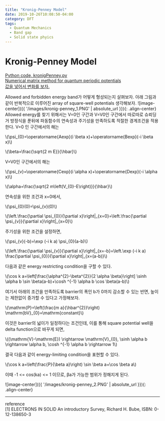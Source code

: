```yaml
---
title: "Kronig-Penney Model"
date: 2019-10-26T10:08:50-04:00
category: DFT
tags:
  - Quantum Mechanics
  - Band gap
  - Solid state phyics
---
```


# Kronig-Penney Model
[Python code, kronigPenney.py](https://github.com/blackscout111/misc_py/blob/master/kronigPenney.py)  
[Numerical matrix method for quantum periodic potentials](http://ftp.aip.org/epaps/am_j_phys/E-AJPIAS-84-009605/Kronig-Penney%20model.pdf)   
[값을 넣어서 변화를 보자.](https://lampx.tugraz.at/~hadley/ss1/KronigPenney/KronigPenney.php)  


Allowed and forbidden energy band가 어떻게 형성되는지 살펴보자.
아래 그림과 같이 반복적으로 이루어진 array of square-well potentials 생각해보자.
![image-center]({{ '/images/kronig-penney_1.PNG' | absolute_url }}){: .align-center}
Allowed energy를 찾기 위해서는 V=0인 구간과 V=V0인 구간에서 따로따로 슈뢰딩거 방정식을 푼뒤에 파동함수의 연속성과 주기성을 만족하도록 적절한 경계조건을 적용한다.
V=0 인 구간에서의 해는
<p><span class="math inline">\(\psi_{0}=\operatorname{Aexp}(i \beta x)+\operatorname{Bexp}(-i \beta x)\)</span></p>
<p><span class="math inline">\(\beta=\frac{\sqrt{2 m E}}{\hbar}\)</span></p>
V=V0인 구간에서의 해는
<p><span class="math inline">\(\psi_{v}=\operatorname{Cexp}(i \alpha x)+\operatorname{Dexp}(-i \alpha x)\)</span></p>
<p><span class="math inline">\(\alpha=\frac{\sqrt{2 m\left(V_{0}-E\right)}}{\hbar}\)</span></p>
연속성을 위한 조건과 x=0에서,
<p><span class="math inline">\(\psi_{0}(0)=\psi_{v}(0)\)</span></p>
<p><span class="math inline">\(\left.\frac{\partial \psi_{0}}{\partial x}\right|_{x=0}=\left.\frac{\partial \psi_{v}}{\partial x}\right|_{x=0}\)</span></p>
주기성을 위한 조건을 설정하면,
<p><span class="math inline">\(\psi_{v}(-b)=\exp (-i k a) \psi_{0}(a-b)\)</span></p>
<p><span class="math inline">\(\left.\frac{\partial \psi_{v}}{\partial x}\right|_{x=-b}=\left.\exp (-i k a) \frac{\partial \psi_{0}}{\partial x}\right|_{x=(a-b)}\)</span></p>
다음과 같은 energy restricting condition을 구할 수 있다.
<p><span class="math inline">\(\cos k a=\left[\frac{\alpha^{2}-\beta^{2}}{2 \alpha \beta}\right] \sinh \alpha b \sin \beta(a-b)+\cosh ^{-1} \alpha b \cos \beta(a-b)\)</span></p>
여기서 아래의 조건을 만족하도록 barrier의 폭인 b가 0까지 감소할 수 있는 반면, 높이는 제한없이 증가할 수 있다고 가정해보자.
<p><span class="math inline">\(\mathrm{P}=\left(\frac{m a}{\hbar^{2}}\right) \mathrm{bV}_{0}=\mathrm{constant}\)</span></p>
이것은 barrier의 넓이가 일정하다는 조건인데, 이를 통해 square potential well을 delta function으로 바꾸게 되면,
<p><span class="math inline">\((\mathrm{V}-\mathrm{E}) \rightarrow \mathrm{V}_{0}, \sinh \alpha b \rightarrow \alpha b, \cosh ^{-1} \alpha b \rightarrow 1\)</span></p>
결국 다음과 같이 energy-limiting condition을 표현할 수 있다.
<p><span class="math inline">\(\cos k a=\left(\frac{P}{\beta a}\right) \sin \beta a+\cos \beta a\)</span></p>
이때 -1 <= cos(ka) <= 1 이므로, βa가 가능한 범위가 정해지게 된다.


![image-center]({{ '/images/kronig-penney_2.PNG' | absolute_url }}){: .align-center}



---
reference  
[1]  ELECTRONS IN SOLID An introductory Survey, Richard H. Bube, ISBN: 0-12-138650-3


